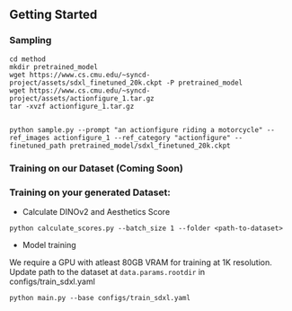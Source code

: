 ## Getting Started

### Sampling

```
cd method
mkdir pretrained_model
wget https://www.cs.cmu.edu/~syncd-project/assets/sdxl_finetuned_20k.ckpt -P pretrained_model
wget https://www.cs.cmu.edu/~syncd-project/assets/actionfigure_1.tar.gz
tar -xvzf actionfigure_1.tar.gz


python sample.py --prompt "an actionfigure riding a motorcycle" --ref_images actionfigure_1 --ref_category "actionfigure" --finetuned_path pretrained_model/sdxl_finetuned_20k.ckpt
```

### Training on our Dataset (Coming Soon)



### Training on your generated Dataset:

* Calculate DINOv2 and Aesthetics Score

```
python calculate_scores.py --batch_size 1 --folder <path-to-dataset>
```

* Model training

We require a GPU with atleast 80GB VRAM for training at 1K resolution. 
Update path to the dataset at `data.params.rootdir` in configs/train_sdxl.yaml

```
python main.py --base configs/train_sdxl.yaml

```